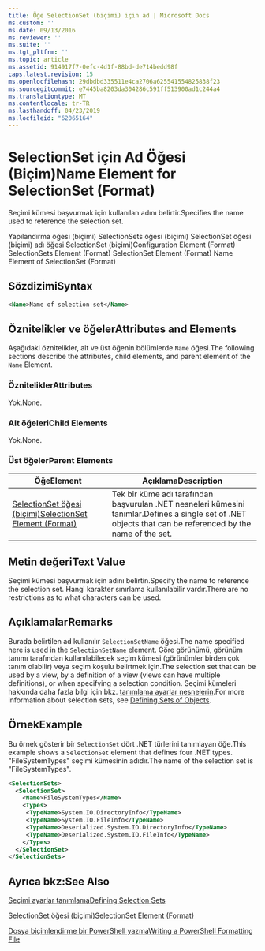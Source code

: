 ```yaml
---
title: Öğe SelectionSet (biçimi) için ad | Microsoft Docs
ms.custom: ''
ms.date: 09/13/2016
ms.reviewer: ''
ms.suite: ''
ms.tgt_pltfrm: ''
ms.topic: article
ms.assetid: 914917f7-0efc-4d1f-88bd-de714bedd98f
caps.latest.revision: 15
ms.openlocfilehash: 29dbdbd335511e4ca2706a625541554825838f23
ms.sourcegitcommit: e7445ba8203da304286c591ff513900ad1c244a4
ms.translationtype: MT
ms.contentlocale: tr-TR
ms.lasthandoff: 04/23/2019
ms.locfileid: "62065164"
---
```

# <a name="name-element-for-selectionset-format"></a><span data-ttu-id="8c48a-102">SelectionSet için Ad Öğesi (Biçim)</span><span class="sxs-lookup"><span data-stu-id="8c48a-102">Name Element for SelectionSet (Format)</span></span>

<span data-ttu-id="8c48a-103">Seçimi kümesi başvurmak için kullanılan adını belirtir.</span><span class="sxs-lookup"><span data-stu-id="8c48a-103">Specifies the name used to reference the selection set.</span></span>

<span data-ttu-id="8c48a-104">Yapılandırma öğesi (biçimi) SelectionSets öğesi (biçimi) SelectionSet öğesi (biçimi) adı öğesi SelectionSet (biçimi)</span><span class="sxs-lookup"><span data-stu-id="8c48a-104">Configuration Element (Format) SelectionSets Element (Format) SelectionSet Element (Format) Name Element of SelectionSet (Format)</span></span>

## <a name="syntax"></a><span data-ttu-id="8c48a-105">Sözdizimi</span><span class="sxs-lookup"><span data-stu-id="8c48a-105">Syntax</span></span>

```xml
<Name>Name of selection set</Name>
```

## <a name="attributes-and-elements"></a><span data-ttu-id="8c48a-106">Öznitelikler ve öğeler</span><span class="sxs-lookup"><span data-stu-id="8c48a-106">Attributes and Elements</span></span>

<span data-ttu-id="8c48a-107">Aşağıdaki öznitelikler, alt ve üst öğenin bölümlerde `Name` öğesi.</span><span class="sxs-lookup"><span data-stu-id="8c48a-107">The following sections describe the attributes, child elements, and parent element of the `Name` Element.</span></span>

### <a name="attributes"></a><span data-ttu-id="8c48a-108">Öznitelikler</span><span class="sxs-lookup"><span data-stu-id="8c48a-108">Attributes</span></span>

<span data-ttu-id="8c48a-109">Yok.</span><span class="sxs-lookup"><span data-stu-id="8c48a-109">None.</span></span>

### <a name="child-elements"></a><span data-ttu-id="8c48a-110">Alt öğeleri</span><span class="sxs-lookup"><span data-stu-id="8c48a-110">Child Elements</span></span>

<span data-ttu-id="8c48a-111">Yok.</span><span class="sxs-lookup"><span data-stu-id="8c48a-111">None.</span></span>

### <a name="parent-elements"></a><span data-ttu-id="8c48a-112">Üst öğeler</span><span class="sxs-lookup"><span data-stu-id="8c48a-112">Parent Elements</span></span>

|<span data-ttu-id="8c48a-113">Öğe</span><span class="sxs-lookup"><span data-stu-id="8c48a-113">Element</span></span>|<span data-ttu-id="8c48a-114">Açıklama</span><span class="sxs-lookup"><span data-stu-id="8c48a-114">Description</span></span>|
|-------------|-----------------|
|[<span data-ttu-id="8c48a-115">SelectionSet öğesi (biçimi)</span><span class="sxs-lookup"><span data-stu-id="8c48a-115">SelectionSet Element (Format)</span></span>](./selectionset-element-format.md)|<span data-ttu-id="8c48a-116">Tek bir küme adı tarafından başvurulan .NET nesneleri kümesini tanımlar.</span><span class="sxs-lookup"><span data-stu-id="8c48a-116">Defines a single set of .NET objects that can be referenced by the name of the set.</span></span>|

## <a name="text-value"></a><span data-ttu-id="8c48a-117">Metin değeri</span><span class="sxs-lookup"><span data-stu-id="8c48a-117">Text Value</span></span>

<span data-ttu-id="8c48a-118">Seçimi kümesi başvurmak için adını belirtin.</span><span class="sxs-lookup"><span data-stu-id="8c48a-118">Specify the name to reference the selection set.</span></span> <span data-ttu-id="8c48a-119">Hangi karakter sınırlama kullanılabilir vardır.</span><span class="sxs-lookup"><span data-stu-id="8c48a-119">There are no restrictions as to what characters can be used.</span></span>

## <a name="remarks"></a><span data-ttu-id="8c48a-120">Açıklamalar</span><span class="sxs-lookup"><span data-stu-id="8c48a-120">Remarks</span></span>

<span data-ttu-id="8c48a-121">Burada belirtilen ad kullanılır `SelectionSetName` öğesi.</span><span class="sxs-lookup"><span data-stu-id="8c48a-121">The name specified here is used in the `SelectionSetName` element.</span></span> <span data-ttu-id="8c48a-122">Göre görünümü, görünüm tanımı tarafından kullanılabilecek seçim kümesi (görünümler birden çok tanım olabilir) veya seçim koşulu belirtmek için.</span><span class="sxs-lookup"><span data-stu-id="8c48a-122">The selection set that can be used by a view, by a definition of a view (views can have multiple definitions), or when specifying a selection condition.</span></span> <span data-ttu-id="8c48a-123">Seçimi kümeleri hakkında daha fazla bilgi için bkz. [tanımlama ayarlar nesnelerin](./defining-selection-sets.md).</span><span class="sxs-lookup"><span data-stu-id="8c48a-123">For more information about selection sets, see [Defining Sets of Objects](./defining-selection-sets.md).</span></span>

## <a name="example"></a><span data-ttu-id="8c48a-124">Örnek</span><span class="sxs-lookup"><span data-stu-id="8c48a-124">Example</span></span>

<span data-ttu-id="8c48a-125">Bu örnek gösterir bir `SelectionSet` dört .NET türlerini tanımlayan öğe.</span><span class="sxs-lookup"><span data-stu-id="8c48a-125">This example shows a `SelectionSet` element that defines four .NET types.</span></span> <span data-ttu-id="8c48a-126">"FileSystemTypes" seçimi kümesinin adıdır.</span><span class="sxs-lookup"><span data-stu-id="8c48a-126">The name of the selection set is "FileSystemTypes".</span></span>

```xml
<SelectionSets>
  <SelectionSet>
    <Name>FileSystemTypes</Name>
    <Types>
     <TypeName>System.IO.DirectoryInfo</TypeName>
     <TypeName>System.IO.FileInfo</TypeName>
     <TypeName>Deserialized.System.IO.DirectoryInfo</TypeName>
     <TypeName>Deserialized.System.IO.FileInfo</TypeName>
    </Types>
  </SelectionSet>
</SelectionSets>
```

## <a name="see-also"></a><span data-ttu-id="8c48a-127">Ayrıca bkz:</span><span class="sxs-lookup"><span data-stu-id="8c48a-127">See Also</span></span>

[<span data-ttu-id="8c48a-128">Seçimi ayarlar tanımlama</span><span class="sxs-lookup"><span data-stu-id="8c48a-128">Defining Selection Sets</span></span>](./defining-selection-sets.md)

[<span data-ttu-id="8c48a-129">SelectionSet öğesi (biçimi)</span><span class="sxs-lookup"><span data-stu-id="8c48a-129">SelectionSet Element (Format)</span></span>](./selectionset-element-format.md)

[<span data-ttu-id="8c48a-130">Dosya biçimlendirme bir PowerShell yazma</span><span class="sxs-lookup"><span data-stu-id="8c48a-130">Writing a PowerShell Formatting File</span></span>](./writing-a-powershell-formatting-file.md)
